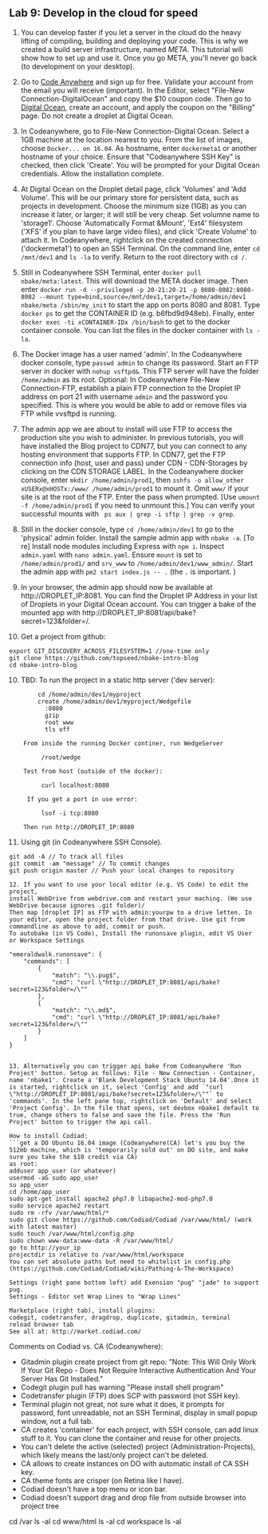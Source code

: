 ## Lab 9: Develop in the cloud for speed

1. You can develop faster if you let a server in the cloud do the heavy lifting of compiling, building and deploying your code. This is why we created a build server infrastructure, named _META_. This tutorial will show how to set up and use it. Once you go META, you'll never go back (to development on your desktop).

2. Go to  <a href='https://codeanywhere.com' target='_blank'>Code Anywhere</a> and sign up for free. Validate your account from the email you will receive (important). In the Editor, select "File-New Connection-DigitalOcean" and copy the $10 coupon code. Then go to <a href='https://www.digitalocean.com' target='_blank'>Digital Ocean</a>, create an account, and apply the coupon on the "Billing" page. Do not create a droplet at Digital Ocean.

3. In Codeanywhere, go to File-New Connection-Digital Ocean. Select a 1GB machine at the location nearest to you. From the list of images, choose `Docker... on 16.04`. As hostname, enter `dockermeta1` or another hostname of your choice. Ensure that "Codeanywhere SSH Key" is checked, then click 'Create'. You will be prompted for your Digital Ocean credentials. Allow the installation complete.

4. At Digital Ocean on the Droplet detail page, click 'Volumes' and 'Add Volume'. This will be our primary store for persistent data, such as projects in development. Choose the minimum size (1GB) as you can increase it later, or larger; it will still be very cheap. Set volumne name to 'storage1'. Choose 'Automatically Format &Mount', 'Ext4' filesystem ('XFS' if you plan to have large video files), and click 'Create Volume' to attach it. In Codeanywhere, rightclick on the created connection ('dockermeta1') to open an SSH Terminal. On the command line, enter `cd /mnt/dev1` and `ls -la` to verify. Return to the root directory with `cd /`.

5. Still in Codeanywhere SSH Terminal, enter `docker pull nbake/meta:latest`. This will download the META docker image. Then enter `docker run -d --privileged -p 20-21:20-21 -p 8080-8082:8080-8082 --mount type=bind,source=/mnt/dev1,target=/home/admin/dev1 nbake/meta /sbin/my_init` to start the app on ports 8080 and 8081. Type `docker ps` to get the CONTAINER ID (e.g. b6fbd9d948eb). Finally, enter `docker exec -ti xCONTAINER-IDx /bin/bash` to get to the docker container console. You can list the files in the docker container with `ls -la`.

6. The Docker image has a user named 'admin'. In the Codeanywhere docker console, type `passwd admin` to change its password. Start an FTP server in docker with `nohup vsftpd&`. This FTP server will have the folder `/home/admin` as its root. Optional: In Codeanywhere File-New Connection-FTP, establish a plain FTP connection to the Droplet IP address on port 21 with username `admin` and the password you specified. This is where you would be able to add or remove files via FTP while vvsftpd is running.

7. The admin app we are about to install will use FTP to access the production site you wish to administer. In previous tutorials, you will have installed the Blog project to CDN77, but you can connect to any hosting environment that supports FTP. In CDN77, get the FTP connection info (host, user and pass) under CDN - CDN-Storages by clicking on the CDN STORAGE LABEL. In the Codeanywhere docker console, enter `mkdir /home/admin/prod1`, then `sshfs -o allow_other xUSERx@xHOSTx:/www/ /home/admin/prod1` to mount it. Omit `www/` if your site is at the root of the FTP. Enter the pass when prompted. [Use `umount -f /home/admin/prod1` if you need to unmount this.] You can verify your successful mounts with ` ps aux | grep -i sftp | grep -v grep`.

8. Still in the docker console, type `cd /home/admin/dev1` to go to the 'physical' admin folder. Install the sample admin app with `nbake -a`. [To re] Install node modules including Express with `npm i`. Inspect `admin.yaml` with `nano admin.yaml`. Ensure `mount` is set to `/home/admin/prod1/` and `srv_www` to `/home/admin/dev1/www_admin/`. Start the admin app with `pm2 start index.js -- .` (the `.` is important. )

9. In your browser, the admin app should now be available at http://DROPLET_IP:8081. You can find the Droplet IP Address in your list of Droplets in your Digital Ocean account.
You can trigger a bake of the mounted app with http://DROPLET_IP:8081/api/bake?secret=123&folder=/.

9. Get a project from github:
 ```cd /home/admin/dev1'
export GIT_DISCOVERY_ACROSS_FILESYSTEM=1 //one-time only
git clone https://github.com/topseed/nbake-intro-blog
cd nbake-intro-blog
```

10. TBD: To run the project in a static http server ('dev server):
```
		cd /home/admin/dev1/myproject
		create /home/admin/dev1/myproject/Wedgefile
	      :8080
	      gzip
	      root www
	      tls off
	    
	From inside the running Docker continer, run WedgeServer
	
	     /root/wedge

	Test from host (outside of the docker):

	     curl localhost:8080
	    
	 If you get a port in use error:
	 
		 lsof -i tcp:8080

	Then run http://DROPLET_IP:8080
```

11. Using git (in Codeanywhere SSH Console). 
 ```cd /home/admin/dev1/projectname'
git add -A // To track all files
git commit -am "message" // To commit changes
git push origin master // Push your local changes to repository

12. If you want to use your local editor (e.g. VS Code) to edit the project, 
install WebDrive from webdrive.com and restart your maching. (We use WebDrive because ignores .git folder)/
Then map [droplet IP] as FTP with admin:yourpw to a drive letten. In your editor, open the project folder from that drive. Use git from commandline as above to add, commit or push.
To autobake (in VS Code), Install the runonsave plugin, edit VS User or Workspace Settings

```
    "emeraldwalk.runonsave": {
        "commands": [
            {
                "match": "\\.pug$",
                "cmd": "curl \"http://DROPLET_IP:8081/api/bake?secret=123&folder=/\""
            },
            {
                "match": "\\.md$",
                "cmd": "curl \"http://DROPLET_IP:8081/api/bake?secret=123&folder=/\""
            }
        ]
    }
```

13. Alternatively you can trigger api bake from Codeanywhere 'Run Project' button. Setup as follows: File - New Connection - Container, name 'nbake1'. Create a 'Blank Development Stack Ubuntu 14.04'.Once it is started, rightclick on it, select 'Config' and add `"curl \"http://DROPLET_IP:8081/api/bake?secret=123&folder=/\""` to 'commands'. In the left pane top, rightclick on 'Default' and select 'Project Config'. In the file that opens, set devbox nbake1 default to true, change others to false and save the file. Press the 'Run Project' button to trigger the api call.

How to install Codiad:
```get a DO Ubuntu 16.04 image (Codeanywhere(CA) let's you buy the 512mb machine, which is 'temporarily sold out' on DO site, and make sure you take the $10 credit via CA)
as root:
adduser app_user (or whatever)
usermod -aG sudo app_user
su app_user
cd /home/app_user
sudo apt-get install apache2 php7.0 libapache2-mod-php7.0 
sudo service apache2 restart
sudo rm -rfv /var/www/html/*
sudo git clone https://github.com/Codiad/Codiad /var/www/html/ (work with latest master)
sudo touch /var/www/html/config.php
sudo chown www-data:www-data -R /var/www/html/
go to http://your_ip
projectdir is relative to /var/www/html/workspace
You can set absolute paths but need to whitelist in config.php
(https://github.com/Codiad/Codiad/wiki/Pathing-&-The-Workspace)

Settings (right pane bottom left) add Exension "pug" "jade" to support pug.
Settings - Editor set Wrap Lines to "Wrap Lines"

Marketplace (right tab), install plugins:
codegit, codetransfer, dragdrop, duplicate, gitadmin, terminal
reload browser tab
See all at: http://market.codiad.com/
```

Comments on Codiad vs. CA (Codeanywhere):
- Gitadmin plugin create project from git repo: "Note: This Will Only Work If Your Git Repo - Does Not Require Interactive Authentication And Your Server Has Git Installed."
- Codegit plugin pull has warning "Please install shell program"
- Codetransfer plugin (FTP) does SCP with password (not SSH key).
- Terminal plugin not great, not sure what it does, it prompts for password, font unreadable, not an SSH Terminal, display in small popup window, not a full tab.
- CA creates 'container' for each project, with SSH console, can add linux stuff to it. You can clone the container and reuse for other projects.
- You can't delete the active (selected) project (Administration-Projects), which likely means the last/only project can't be deleted.
- CA allows to create instances on DO with automatic install of CA SSH key.
- CA theme fonts are crisper (on Retina like I have).
- Codiad doesn't have a top menu or icon bar.
- Codiad doesn't support drag and drop file from outside browser into project tree




cd /var
ls -al
cd www/html
ls -al
cd workspace
ls -al




